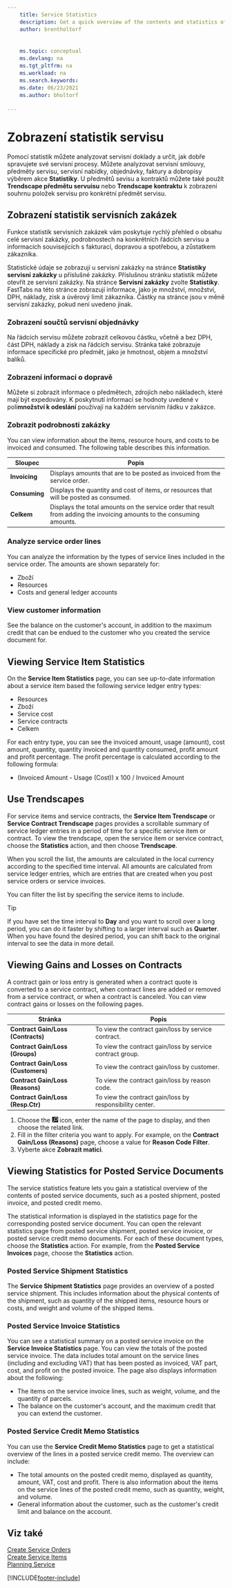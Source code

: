 ```yaml
---
    title: Service Statistics
    description: Get a quick overview of the contents and statistics of service documents such as orders, quotes, invoices, credit memos, service lines, and more.
    author: brentholtorf

    
    ms.topic: conceptual
    ms.devlang: na
    ms.tgt_pltfrm: na
    ms.workload: na
    ms.search.keywords:
    ms.date: 06/23/2021
    ms.author: bholtorf

---
```


# Zobrazení statistik servisu
Pomocí statistik můžete analyzovat servisní doklady a určit, jak dobře spravujete své servisní procesy. Můžete analyzovat servisní smlouvy, předměty servisu, servisní nabídky, objednávky, faktury a dobropisy výběrem akce **Statistiky**. U předmětů sevisu a kontraktů můžete také použít **Trendscape předmětu servuisu** nebo **Trendscape kontraktu** k zobrazení souhrnu položek servisu pro konkrétní předmět servisu.

## Zobrazení statistik servisních zakázek
Funkce statistik servisních zakázek vám poskytuje rychlý přehled o obsahu celé servisní zakázky, podrobnostech na konkrétních řádcích servisu a informacích souvisejících s fakturací, dopravou a spotřebou, a zůstatkem zákazníka.

Statistické údaje se zobrazují u servisní zakázky na stránce **Statistiky servisní zakázky** u příslušné zakázky. Příslušnou stránku statistik můžete otevřít ze servisní zakázky. Na stránce **Servisní zakázky** zvolte **Statistiky**. FastTabs na této stránce zobrazují informace, jako je množství, množství, DPH, náklady, zisk a úvěrový limit zákazníka. Částky na stránce jsou v měně servisní zakázky, pokud není uvedeno jinak.

### Zobrazení součtů servisní objednávky
Na řádcích servisu můžete zobrazit celkovou částku, včetně a bez DPH, část DPH, náklady a zisk na řádcích servisu. Stránka také zobrazuje informace specifické pro předmět, jako je hmotnost, objem a množství balíků.

### Zobrazení informací o dopravě
Můžete si zobrazit informace o předmětech, zdrojích nebo nákladech, které mají být expedovány. K poskytnutí informací se hodnoty uvedené v poli**množství k odeslání** používají na každém servisním řádku v zakázce.

### Zobrazit podrobnosti zakázky
You can view information about the items, resource hours, and costs to be invoiced and consumed. The following table describes this information.

| Sloupec | Popis |
|------------|---------------------------------------|  
| **Invoicing** | Displays amounts that are to be posted as invoiced from the service order. |
| **Consuming** | Displays the quantity and cost of items, or resources that will be posted as consumed. |
| **Celkem** | Displays the total amounts on the service order that result from adding the invoicing amounts to the consuming amounts. |

### Analyze service order lines
You can analyze the information by the types of service lines included in the service order. The amounts are shown separately for:

* Zboží
* Resources
* Costs and general ledger accounts

### View customer information
See the balance on the customer's account, in addition to the maximum credit that can be endued to the customer who you created the service document for.

## Viewing Service Item Statistics
On the **Service Item Statistics** page, you can see up-to-date information about a service item based the following service ledger entry types:

* Resources
* Zboží
* Service cost
* Service contracts
* Celkem

For each entry type, you can see the invoiced amount, usage (amount), cost amount, quantity, quantity invoiced and quantity consumed, profit amount and profit percentage. The profit percentage is calculated according to the following formula:

* (Invoiced Amount - Usage (Cost)) x 100 / Invoiced Amount

## Use Trendscapes
For service items and service contracts, the **Service Item Trendscape** or **Service Contract Trendscape** pages provides a scrollable summary of service ledger entries in a period of time for a specific service item or contract. To view the trendscape, open the service item or service contract, choose the **Statistics** action, and then choose **Trendscape**.

When you scroll the list, the amounts are calculated in the local currency according to the specified time interval. All amounts are calculated from service ledger entries, which are entries that are created when you post service orders or service invoices.

You can filter the list by specifing the service items to include.

> [!Tip]  
> If you have set the time interval to **Day** and you want to scroll over a long period, you can do it faster by shifting to a larger interval such as **Quarter**. When you have found the desired period, you can shift back to the original interval to see the data in more detail.

## Viewing Gains and Losses on Contracts
A contract gain or loss entry is generated when a contract quote is converted to a service contract, when contract lines are added or removed from a service contract, or when a contract is canceled. You can view contract gains or losses on the following pages.

| Stránka | Popis |
|----------------|---------------------------------------|  
| **Contract Gain/Loss (Contracts)** | To view the contract gain/loss by service contract. |
| **Contract Gain/Loss (Groups)** | To view the contract gain/loss by service contract group. |
| **Contract Gain/Loss (Customers)** | To view the contract gain/loss by customer. |
| **Contract Gain/Loss (Reasons)** | To view the contract gain/loss by reason code. |
| **Contract Gain/Loss (Resp.Ctr)** | To view the contract gain/loss by responsibility center. |

1. Choose the ![Lightbulb that opens the Tell Me feature.](media/ui-search/search_small.png "Tell me what you want to do") icon, enter the name of the page to display, and then choose the related link.
2. Fill in the filter criteria you want to apply. For example, on the **Contract Gain/Loss (Reasons)** page, choose a value for **Reason Code Filter**.
3. Vyberte akce **Zobrazit matici**.

## Viewing Statistics for Posted Service Documents
The service statistics feature lets you gain a statistical overview of the contents of posted service documents, such as a posted shipment, posted invoice, and posted credit memo.

The statistical information is displayed in the statistics page for the corresponding posted service document. You can open the relevant statistics page from posted service shipment, posted service invoice, or posted service credit memo documents. For each of these document types, choose the **Statistics** action. For example, from the **Posted Service Invoices** page, choose the **Statistics** action.

### Posted Service Shipment Statistics
The **Service Shipment Statistics** page provides an overview of a posted service shipment. This includes information about the physical contents of the shipment, such as quantity of the shipped items, resource hours or costs, and weight and volume of the shipped items.

### Posted Service Invoice Statistics
You can see a statistical summary on a posted service invoice on the **Service Invoice Statistics** page. You can view the totals of the posted service invoice. The data includes total amount on the service lines (including and excluding VAT) that has been posted as invoiced, VAT part, cost, and profit on the posted invoice. The page also displays information about the following:

* The items on the service invoice lines, such as weight, volume, and the quantity of parcels.
* The balance on the customer's account, and the maximum credit that you can extend the customer.

### Posted Service Credit Memo Statistics
You can use the **Service Credit Memo Statistics** page to get a statistical overview of the lines in a posted service credit memo. The overview can include:

* The total amounts on the posted credit memo, displayed as quantity, amount, VAT, cost and profit. There is also information about the items on the service lines of the posted credit memo, such as quantity, weight, and volume.
* General information about the customer, such as the customer's credit limit and balance on the account.

## Viz také
[Create Service Orders](service-how-to-create-service-orders.md)   
[Create Service Items](service-how-to-create-service-items.md)   
[Planning Service](service-plan-service.md)


[!INCLUDE[footer-include](includes/footer-banner.md)]